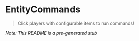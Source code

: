 # EntityCommands

> Click players with configurable items to run commands!

_Note: This README is a pre-generated stub_
